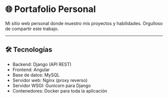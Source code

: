# 🌐 Portafolio Personal

Mi sitio web personal donde muestro mis proyectos y habilidades. Orgulloso de compartir este trabajo.

---

## 🛠️ Tecnologías

- Backend: Django (API REST)
- Frontend: Angular
- Base de datos: MySQL
- Servidor web: Nginx (proxy reverso)
- Servidor WSGI: Gunicorn para Django
- Contenedores: Docker para toda la aplicación
